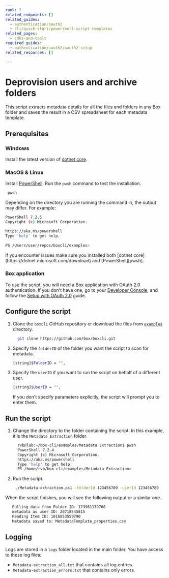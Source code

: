 ```yaml
---
rank: 7
related_endpoints: []
related_guides:
  - authentication/oauth2
  - cli/quick-start/powershell-script-templates
related_pages:
  - sdks-and-tools
required_guides:
  - authentication/oauth2/oauth2-setup
related_resources: []

---
```

# Deprovision users and archive folders

This script extracts metadata details for all the
files and folders in any Box folder and
saves the result in a CSV spreadsheet for
each metadata template.

## Prerequisites

### Windows

Install the latest version of [dotnet core](https://dotnet.microsoft.com/download).

### MacOS & Linux

Install [PowerShell][pwsh]. Run the `pwsh` command to test the installation.

   ```bash
    pwsh 
   ```

Depending on the directory you are
running the command in, the output may differ.
For example:

   ```bash
   PowerShell 7.2.5
   Copyright (c) Microsoft Corporation.

   https://aka.ms/powershell
   Type 'help' to get help.
     
   PS /Users/user/repos/boxcli/examples> 
   ```

   <Message>
      If you encounter issues make sure you installed both 
      [dotnet core](https://dotnet.microsoft.com/download) and 
      [PowerShell][pwsh].
   </Message>

### Box application

To use the script, you will need a Box application
with OAuth 2.0 authentication. If you don't have one,
go to your [Developer Console][console], and follow the 
[Setup with OAuth 2.0][auth] guide.

## Configure the script 

1. Clone the `boxcli` GitHub repository 
   or download the files from [`examples`][examples] directory.

   ```bash
     git clone https://github.com/box/boxcli.git
   ```

2. Specify the `folderID` of the folder you want the script to scan
   for metadata.

   ```bash
   [string]$FolderID = "",
   ```

3. Specify the `userID` if you want to run the script on behalf of a different  
   user.

   ```bash
   [string]$UserID = "",
   ```

   <Message>
   If you don't specify parameters explicitly, the script
   will prompt you to enter them.
   </Message>

## Run the script

1. Change the directory to the folder containing the script. 
   In this example, it is the `Metadata Extraction` folder.
   
   ```bash
     rvb@lab:~/box-cli/examples/Metadata Extraction$ pwsh
     PowerShell 7.2.4
     Copyright (c) Microsoft Corporation.
     https://aka.ms/powershell
     Type 'help' to get help.
     PS /home/rvb/box-cli/examples/Metadata Extraction>
   ```

2. Run the script.
   
   ```bash
    ./Metadata-extraction.ps1 -folderId 123456789 -userId 123456789
   ```

When the script finishes, you will see the following 
output or a similar one.

```bash
   Pulling data from Folder ID: 173961139760
   metadata as user ID: 20718545815
   Reading Item ID: 1016853559790
   Metadata saved to: MetadataTemplate_properties.csv
```

## Logging

Logs are stored in a `logs` folder located in the main folder. 
You have access to these log files:

* `Metadata-extraction_all.txt` that contains all log entries.
* `Metadata-extraction_errors.txt` that contains only errors.

[scripts]: https://github.com/box/boxcli/tree/main/examples
[pwsh]: https://docs.microsoft.com/en-us/powershell/scripting/install/installing-powershell?view=powershell-7.2
[quickstart]: g://cli/quick-start/create-oauth-app/
[console]: https://app.box.com/developers/console
[auth]: g://authentication/oauth2/oauth2-setup
[examples]:https://github.com/box/boxcli/tree/main/examples/Metadata%20Extraction